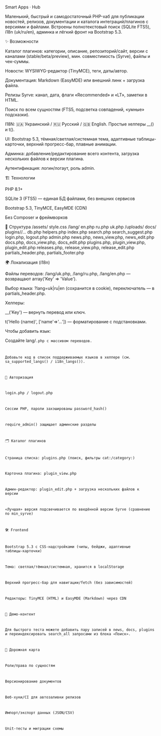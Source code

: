 Smart Apps · Hub

Маленький, быстрый и самодостаточный PHP-хаб для публикации новостей, релизов, документации и каталога интеграций/плагинов с версиями и файлами. Встроены полнотекстовый поиск (SQLite FTS5), i18n (uk/ru/en), админка и лёгкий фронт на Bootstrap 5.3.

✨ Возможности

Каталог плагинов: категории, описание, репозиторий/сайт, версии с каналами (stable/beta/preview), мин. совместимость (Syrve), файлы и чек-суммы.

Новости: WYSIWYG-редактор (TinyMCE), теги, даты/автор.

Документация: Markdown (EasyMDE) или внешний линк + загрузка файла.

Релизы Syrve: канал, дата, флаги «Recommended» и «LT», заметки в HTML.

Поиск по всем сущностям (FTS5, подсветка совпадений, «умные» подсказки).

I18N: 🇺🇦 Украинский / 🇷🇺 Русский / 🇬🇧 English. Простые хелперы __() и t().

UI: Bootstrap 5.3, тёмная/светлая/системная тема, адаптивные таблицы-карточки, верхний прогресс-бар, плавные анимации.

Админка: добавление/редактирование всего контента, загрузка нескольких файлов к версии плагина.

Аутентификация: логин/логаут, роль admin.

🏗️ Технологии

PHP 8.1+

SQLite 3 (FTS5) — единая БД файлами, без внешних сервисов

Bootstrap 5.3, TinyMCE, EasyMDE (CDN)

Без Composer и фреймворков

📁 Структура
/assets/
style.css
/lang/
en.php
ru.php
uk.php
/uploads/
docs/
plugins/<slug>/...
db.php
helpers.php
index.php
search.php
search_suggest.php
login.php, logout.php
admin.php
news.php, news_view.php, news_edit.php
docs.php, docs_view.php, docs_edit.php
plugins.php, plugin_view.php, plugin_edit.php
releases.php, release_view.php, release_edit.php
partials_header.php, partials_footer.php


🌍 Локализация (i18n)

Файлы переводов: /lang/uk.php, /lang/ru.php, /lang/en.php — возвращают array('Key' => 'Value').

Выбор языка: ?lang=uk|ru|en (сохранится в cookie), переключатель — в partials_header.php.

Хелперы:

__('Key') — вернуть перевод или ключ.

t('Hello {name}', ['name'=>'…']) — форматирование с подстановками.

Чтобы добавить язык:

Создайте lang/<code>.php с массивом переводов.

Добавьте код в список поддерживаемых языков в хелпере (см. sa_supported_langs() / i18n_langs()).

🔐 Авторизация

login.php / logout.php

Сессии PHP, пароли захэшированы password_hash()

require_admin() защищает админские разделы

🗂️ Каталог плагинов

Страница списка: plugins.php (поиск, фильтры cat:/category:)

Карточка плагина: plugin_view.php

Админ-редактор: plugin_edit.php + загрузка нескольких файлов к версии

«Лучшая» версия подсвечивается по введённой версии Syrve (сравнение по min_syrve)

🛠️ Frontend

Bootstrap 5.3 с CSS-надстройками (чипы, бейджи, адаптивные таблицы-карточки)

Тема: светлая/тёмная/системная, хранится в localStorage

Верхний прогресс-бар для навигации/fetch (без зависимостей)

Редакторы: TinyMCE (HTML) и EasyMDE (Markdown) через CDN

🧪 Демо-контент

Для быстрого теста можете добавить пару записей в news, docs, plugins и переиндексировать search_all запросами из блока «Поиск».

📌 Дорожная карта

Роли/права по сущностям

Версионирование документов

Веб-хуки/CI для автозаливки релизов

Импорт/экспорт данных (JSON/CSV)

Unit-тесты и миграции схемы